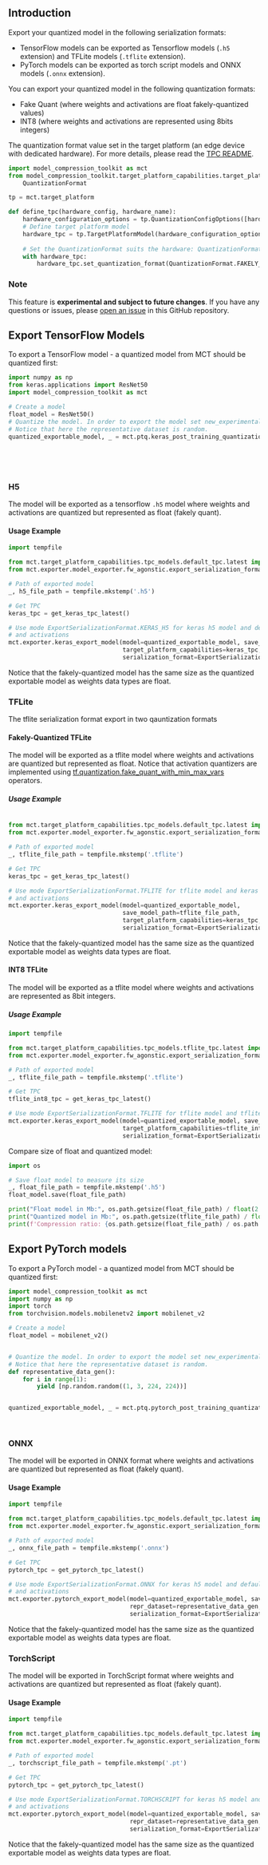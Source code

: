 ## Introduction

Export your quantized model in the following serialization formats:

* TensorFlow models can be exported as Tensorflow models (`.h5` extension) and TFLite models (`.tflite` extension).
* PyTorch models can be exported as torch script models and ONNX models (`.onnx` extension).

You can export your quantized model in the following quantization formats:
* Fake Quant (where weights and activations are float fakely-quantized values)
* INT8 (where weights and activations are represented using 8bits integers)

The quantization format value set in the target platform (an edge device with dedicated hardware).
For more details, please read the [TPC README](model_compression_toolkit/target_platform_capabilities/README.md).  
```python
import model_compression_toolkit as mct
from model_compression_toolkit.target_platform_capabilities.target_platform.quantization_format import \
    QuantizationFormat

tp = mct.target_platform

def define_tpc(hardware_config, hardware_name):
    hardware_configuration_options = tp.QuantizationConfigOptions([hardware_config])
    # Define target platform model
    hardware_tpc = tp.TargetPlatformModel(hardware_configuration_options, name=hardware_name)
    
    # Set the QuantizationFormat suits the hardware: QuantizationFormat.FAKELY_QUANT or QuantizationFormat.INT8
    with hardware_tpc:
        hardware_tpc.set_quantization_format(QuantizationFormat.FAKELY_QUANT)
```


### Note

This feature is **experimental and subject to future changes**. If you have any questions or issues,
please [open an issue](https://github.com/sony/model_optimization/issues/new/choose) in this GitHub repository.

## Export TensorFlow Models

To export a TensorFlow model - a quantized model from MCT should be quantized first:

```python
import numpy as np
from keras.applications import ResNet50
import model_compression_toolkit as mct

# Create a model
float_model = ResNet50()
# Quantize the model. In order to export the model set new_experimental_exporter to True.
# Notice that here the representative dataset is random. 
quantized_exportable_model, _ = mct.ptq.keras_post_training_quantization_experimental(float_model,
                                                                                      representative_data_gen=lambda: [
                                                                                          np.random.random(
                                                                                              (1, 224, 224, 3))],
                                                                                      new_experimental_exporter=True)
```
### H5

The model will be exported as a tensorflow `.h5` model where weights and activations are quantized but represented as
float (fakely quant).

#### Usage Example

```python
import tempfile

from mct.target_platform_capabilities.tpc_models.default_tpc.latest import get_keras_tpc_latest
from mct.exporter.model_exporter.fw_agonstic.export_serialization_format import ExportSerializationFormat

# Path of exported model
_, h5_file_path = tempfile.mkstemp('.h5')

# Get TPC
keras_tpc = get_keras_tpc_latest()

# Use mode ExportSerializationFormat.KERAS_H5 for keras h5 model and default keras tpc for fakely-quantized weights 
# and activations
mct.exporter.keras_export_model(model=quantized_exportable_model, save_model_path=h5_file_path,
                                target_platform_capabilities=keras_tpc,
                                serialization_format=ExportSerializationFormat.KERAS_H5)
```

Notice that the fakely-quantized model has the same size as the quantized exportable model as weights data types are
float.

### TFLite
The tflite serialization format export in two qauntization formats 

#### Fakely-Quantized TFLite

The model will be exported as a tflite model where weights and activations are quantized but represented as float.
Notice that activation quantizers are implemented
using [tf.quantization.fake_quant_with_min_max_vars](https://www.tensorflow.org/api_docs/python/tf/quantization/fake_quant_with_min_max_vars)
operators.

##### Usage Example

```python

from mct.target_platform_capabilities.tpc_models.default_tpc.latest import get_keras_tpc_latest
from mct.exporter.model_exporter.fw_agonstic.export_serialization_format import ExportSerializationFormat

# Path of exported model
_, tflite_file_path = tempfile.mkstemp('.tflite')

# Get TPC
keras_tpc = get_keras_tpc_latest()

# Use mode ExportSerializationFormat.TFLITE for tflite model and keras tpc for fakely-quantized weights 
# and activations
mct.exporter.keras_export_model(model=quantized_exportable_model,
                                save_model_path=tflite_file_path,
                                target_platform_capabilities=keras_tpc,
                                serialization_format=ExportSerializationFormat.TFLITE)
```

Notice that the fakely-quantized model has the same size as the quantized exportable model as weights data types are
float.

#### INT8 TFLite

The model will be exported as a tflite model where weights and activations are represented as 8bit integers.

##### Usage Example

```python
import tempfile

from mct.target_platform_capabilities.tpc_models.tflite_tpc.latest import get_keras_tpc_latest
from mct.exporter.model_exporter.fw_agonstic.export_serialization_format import ExportSerializationFormat

# Path of exported model
_, tflite_file_path = tempfile.mkstemp('.tflite')

# Get TPC
tflite_int8_tpc = get_keras_tpc_latest()

# Use mode ExportSerializationFormat.TFLITE for tflite model and tflite keras tpc for INT8 data type.
mct.exporter.keras_export_model(model=quantized_exportable_model, save_model_path=tflite_file_path,
                                target_platform_capabilities=tflite_int8_tpc,
                                serialization_format=ExportSerializationFormat.TFLITE)
```

Compare size of float and quantized model:

```python
import os

# Save float model to measure its size
_, float_file_path = tempfile.mkstemp('.h5')
float_model.save(float_file_path)

print("Float model in Mb:", os.path.getsize(float_file_path) / float(2 ** 20))
print("Quantized model in Mb:", os.path.getsize(tflite_file_path) / float(2 ** 20))
print(f'Compression ratio: {os.path.getsize(float_file_path) / os.path.getsize(tflite_file_path)}')
```

## Export PyTorch models

To export a PyTorch model - a quantized model from MCT should be quantized first:

```python
import model_compression_toolkit as mct
import numpy as np
import torch
from torchvision.models.mobilenetv2 import mobilenet_v2

# Create a model
float_model = mobilenet_v2()


# Quantize the model. In order to export the model set new_experimental_exporter to True.
# Notice that here the representative dataset is random.
def representative_data_gen():
    for i in range(1):
        yield [np.random.random((1, 3, 224, 224))]


quantized_exportable_model, _ = mct.ptq.pytorch_post_training_quantization_experimental(float_model,
                                                                                    representative_data_gen=representative_data_gen,
                                                                                    new_experimental_exporter=True)
```

### ONNX

The model will be exported in ONNX format where weights and activations are quantized but represented as float 
(fakely quant).

#### Usage Example

```python
import tempfile

from mct.target_platform_capabilities.tpc_models.default_tpc.latest import get_pytorch_tpc_latest
from mct.exporter.model_exporter.fw_agonstic.export_serialization_format import ExportSerializationFormat

# Path of exported model
_, onnx_file_path = tempfile.mkstemp('.onnx')

# Get TPC
pytorch_tpc = get_pytorch_tpc_latest()

# Use mode ExportSerializationFormat.ONNX for keras h5 model and default pytorch tpc for fakely-quantized weights 
# and activations
mct.exporter.pytorch_export_model(model=quantized_exportable_model, save_model_path=onnx_file_path,
                                  repr_dataset=representative_data_gen, target_platform_capabilities=pytorch_tpc,
                                  serialization_format=ExportSerializationFormat.ONNX)
```

Notice that the fakely-quantized model has the same size as the quantized exportable model as weights data types are
float.

### TorchScript

The model will be exported in TorchScript format where weights and activations are quantized but represented as float 
(fakely quant).

#### Usage Example

```python
import tempfile

from mct.target_platform_capabilities.tpc_models.default_tpc.latest import get_pytorch_tpc_latest
from mct.exporter.model_exporter.fw_agonstic.export_serialization_format import ExportSerializationFormat

# Path of exported model
_, torchscript_file_path = tempfile.mkstemp('.pt')

# Get TPC
pytorch_tpc = get_pytorch_tpc_latest()

# Use mode ExportSerializationFormat.TORCHSCRIPT for keras h5 model and default pytorch tpc for fakely-quantized weights 
# and activations
mct.exporter.pytorch_export_model(model=quantized_exportable_model, save_model_path=torchscript_file_path,
                                  repr_dataset=representative_data_gen, target_platform_capabilities=pytorch_tpc,
                                  serialization_format=ExportSerializationFormat.TORCHSCRIPT)
```

Notice that the fakely-quantized model has the same size as the quantized exportable model as weights data types are
float.
